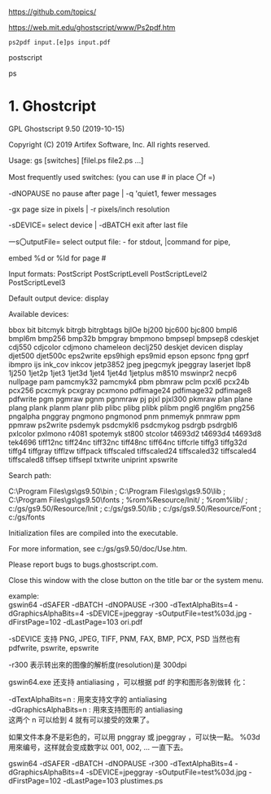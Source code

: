 


https://github.com/topics/




https://web.mit.edu/ghostscript/www/Ps2pdf.htm

```
ps2pdf input.[e]ps input.pdf
```




postscript

ps


# 1. Ghostcript


GPL Ghostscript 9.50 (2019-10-15)

Copyright (C) 2019 Artifex Software, Inc. All rights reserved.

Usage: gs [switches] [filel.ps file2.ps ...]

Most frequently used switches:	(you can use # in place 〇f =)

-dNOPAUSE	no pause after page	|	-q	'quiet1, fewer messages

-g<width>x<height>	page size in pixels	|	-r<res>	pixels/inch resolution

-sDEVICE=<devname>	select device	|	-dBATCH	exit after last file

一s〇utputFile=<file> select output file: - for stdout, |command for pipe,

embed %d or %ld for page #

Input formats: PostScript PostScriptLevell PostScriptLevel2 PostScriptLevel3

Default output device: display

Available devices:

bbox bit bitcmyk bitrgb bitrgbtags bjlOe bj200 bjc600 bjc800 bmpl6 bmpl6m bmp256 bmp32b bmpgray bmpmono bmpsepl bmpsep8 cdeskjet cdj550 cdjcolor cdjmono chameleon declj250 deskjet devicen display djet500 djet500c eps2write eps9high eps9mid epson epsonc fpng gprf ibmpro ijs ink_cov inkcov jetp3852 jpeg jpegcmyk jpeggray laserjet lbp8 1j250 1jet2p 1jet3 1jet3d 1jet4 1jet4d 1jetplus m8510 mswinpr2 necp6 nullpage pam pamcmyk32 pamcmyk4 pbm pbmraw pclm pcxl6 pcx24b pcx256 pcxcmyk pcxgray pcxmono pdfimage24 pdfimage32 pdfimage8 pdfwrite pgm pgmraw pgnm pgnmraw pj pjxl pjxl300 pkmraw plan plane plang plank planm planr plib plibc plibg plibk plibm pngl6 pngl6m png256 pngalpha pnggray pngmono pngmonod pnm pnmemyk pnmraw ppm ppmraw ps2write psdemyk psdcmykl6 psdcmykog psdrgb psdrgbl6 pxlcolor pxlmono r4081 spotemyk st800 stcolor t4693d2 t4693d4 t4693d8 tek4696 tiff12nc tiff24nc tiff32nc tiff48nc tiff64nc tiffcrle tiffg3 tiffg32d tiffg4 tiffgray tifflzw tiffpack tiffscaled tiffscaled24 tiffscaled32 tiffscaled4 tiffscaled8 tiffsep tiffsepl txtwrite uniprint xpswrite

Search path:

C:\Program Files\gs\gs9.50\bin ; C:\Program Files\gs\gs9.50\lib ; C:\Program Files\gs\gs9.50\fonts ; %rom%Resource/Init/ ; %rom%lib/ ; c:/gs/gs9.50/Resource/Init ; c:/gs/gs9.50/lib ; c:/gs/gs9.50/Resource/Font ; c:/gs/fonts

Initialization files are compiled into the executable.

For more information, see c:/gs/gs9.50/doc/Use.htm.

Please report bugs to bugs.ghostscript.com.

Close this window with the close button on the title bar or the system menu.













example:  
gswin64 -dSAFER -dBATCH -dNOPAUSE -r300 -dTextAlphaBits=4 -dGraphicsAlphaBits=4 -sDEVICE=jpeggray -sOutputFile=test%03d.jpg -dFirstPage=102 -dLastPage=103 ori.pdf  
  
-sDEVICE 支持 PNG, JPEG, TIFF, PNM, FAX, BMP, PCX, PSD 当然也有 pdfwrite, pswrite, epswrite

-r300 表示转出來的图像的解析度(resolution)是 300dpi

gswin64.exe 还支持 antialiasing ，可以根据 pdf 的字和图形各別做转
化：

-dTextAlphaBits=n : 用來支持文字的 antialiasing  
-dGraphicsAlphaBits=n : 用來支持图形的 antialiasing  
这两个 n 可以给到 4 就有可以接受的效果了。

如果文件本身不是彩色的，可以用 pnggray 或 jpeggray ，可以快一點。 %03d 用來编号，这样就会变成数字以 001, 002, … 一直下去。





gswin64 -dSAFER -dBATCH -dNOPAUSE -r300 -dTextAlphaBits=4 -dGraphicsAlphaBits=4 -sDEVICE=jpeggray -sOutputFile=test%03d.jpg -dFirstPage=102 -dLastPage=103 plustimes.ps
























